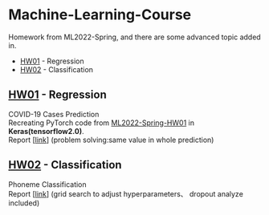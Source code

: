 # Machine-Learning-Course
Homework from  ML2022-Spring, and there are some advanced topic added in.
- [HW01](#HW01) - Regression
- [HW02](#HW02) - Classification

## <div id='HW01'>[HW01](HW01) - Regression</div>
COVID-19 Cases Prediction<br>
Recreating PyTorch code from [ML2022-Spring-HW01](https://github.com/virginiakm1988/ML2022-Spring/blob/main/HW01/HW01.ipynb) in **Keras(tensorflow2.0)**.<br>
Report [[link](HW01/report.md)] (problem solving:same value in whole prediction)

## <div id='HW02'>[HW02](HW02) - Classification</div>
Phoneme Classification<br>
Report [[link](HW02/report.md)] (grid search to adjust hyperparameters、 dropout analyze included)
